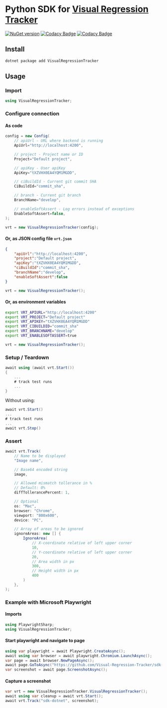 # Python SDK for [Visual Regression Tracker](https://github.com/Visual-Regression-Tracker/Visual-Regression-Tracker)

[![NuGet version](https://buildstats.info/nuget/VisualRegressionTracker)](https://www.nuget.org/packages/VisualRegressionTracker)
[![Codacy Badge](https://app.codacy.com/project/badge/Grade/0b98190cea064d6f9f1210da653ba37b)](https://www.codacy.com/gh/Visual-Regression-Tracker/sdk-dotnet?utm_source=github.com&amp;utm_medium=referral&amp;utm_content=Visual-Regression-Tracker/sdk-dotnet&amp;utm_campaign=Badge_Grade)
[![Codacy Badge](https://app.codacy.com/project/badge/Coverage/0b98190cea064d6f9f1210da653ba37b)](https://www.codacy.com/gh/Visual-Regression-Tracker/sdk-dotnet?utm_source=github.com&utm_medium=referral&utm_content=Visual-Regression-Tracker/sdk-dotnet&utm_campaign=Badge_Coverage)

## Install

```csharp
dotnet package add VisualRegressionTracker
```

## Usage

### Import

```csharp
using VisualRegressionTracker;
```

### Configure connection

#### As code
```csharp
config = new Config(
    // apiUrl - URL where backend is running 
    ApiUrl="http://localhost:4200",

    // project - Project name or ID
    Project="Default project",

    // apiKey - User apiKey
    ApiKey="tXZVHX0EA4YQM1MGDD",

    // ciBuildId - Current git commit SHA
    CiBuildId="commit_sha",

    // branch - Current git branch 
    BranchName="develop",

    // enableSoftAssert - Log errors instead of exceptions
    EnableSoftAssert=false,
);

vrt = new VisualRegressionTracker(config);
```

#### Or, as JSON config file `vrt.json`
```json
{
    "apiUrl":"http://localhost:4200",
    "project":"Default project",
    "apiKey":"tXZVHX0EA4YQM1MGDD",
    "ciBuildId":"commit_sha",
    "branchName":"develop",
    "enableSoftAssert":false
}
```
```csharp
vrt = new VisualRegressionTracker();
```

#### Or, as environment variables
```sh
export VRT_APIURL="http://localhost:4200"
export VRT_PROJECT="Default project"
export VRT_APIKEY="tXZVHX0EA4YQM1MGDD"
export VRT_CIBUILDID="commit_sha"
export VRT_BRANCHNAME="develop"
export VRT_ENABLESOFTASSERT=true
```
```csharp
vrt = new VisualRegressionTracker();
```

### Setup / Teardown

```csharp
await using (await vrt.Start())
{
    ...
    # track test runs
    ...
}
```

Without using:
```csharp
await vrt.Start()
...
# track test runs
...
await vrt.Stop()
```

### Assert

```csharp
await vrt.Track(
    // Name to be displayed
    "Image name",

    // Base64 encoded string
    image,

    // Allowed mismatch tollerance in %
    // Default: 0%
    diffTollerancePercent: 1,

    // Optional
    os: "Mac",
    browser: "Chrome",
    viewport: "800x600",
    device: "PC",

    // Array of areas to be ignored
    ignoreAreas: new [] {
        IgnoreArea(
            // X-coordinate relative of left upper corner
            10,
            // Y-coordinate relative of left upper corner
            20,
            // Area width in px
            300,
            // Height width in px
            400
        )
    },
);
```

### Example with Microsoft Playwright

#### Imports
```csharp
using PlaywrightSharp;
using VisualRegressionTracker;
```

#### Start playwright and navigate to page
```csharp
using var playwright = await Playwright.CreateAsync();
await using var browser = await playwright.Chromium.LaunchAsync();
var page = await browser.NewPageAsync();
await page.GoToAsync("https://github.com/Visual-Regression-Tracker/sdk-dotnet/tree/main");
var screenshot = await page.ScreenshotAsync();
```

#### Capture a screenshot
```csharp
var vrt = new VisualRegressionTracker.VisualRegressionTracker();
await using var cleanup = await vrt.Start();
await vrt.Track("sdk-dotnet", screenshot);
```
